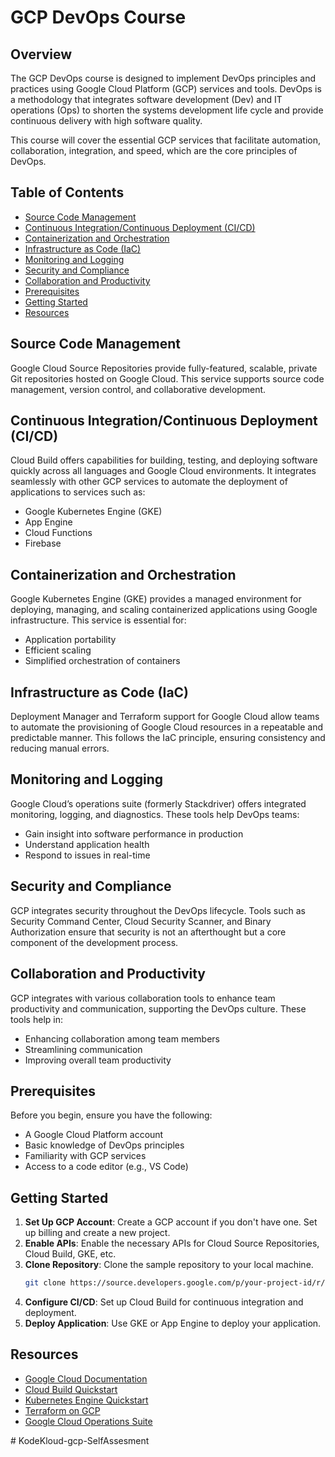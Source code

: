 # GCP DevOps Course


## Overview
The GCP DevOps course is designed to implement DevOps principles and practices using Google Cloud Platform (GCP) services and tools. DevOps is a methodology that integrates software development (Dev) and IT operations (Ops) to shorten the systems development life cycle and provide continuous delivery with high software quality.

This course will cover the essential GCP services that facilitate automation, collaboration, integration, and speed, which are the core principles of DevOps.

## Table of Contents
- [Source Code Management](#source-code-management)
- [Continuous Integration/Continuous Deployment (CI/CD)](#continuous-integrationcontinuous-deployment-cicd)
- [Containerization and Orchestration](#containerization-and-orchestration)
- [Infrastructure as Code (IaC)](#infrastructure-as-code-iac)
- [Monitoring and Logging](#monitoring-and-logging)
- [Security and Compliance](#security-and-compliance)
- [Collaboration and Productivity](#collaboration-and-productivity)
- [Prerequisites](#prerequisites)
- [Getting Started](#getting-started)
- [Resources](#resources)

## Source Code Management
Google Cloud Source Repositories provide fully-featured, scalable, private Git repositories hosted on Google Cloud. This service supports source code management, version control, and collaborative development.

## Continuous Integration/Continuous Deployment (CI/CD)
Cloud Build offers capabilities for building, testing, and deploying software quickly across all languages and Google Cloud environments. It integrates seamlessly with other GCP services to automate the deployment of applications to services such as:
- Google Kubernetes Engine (GKE)
- App Engine
- Cloud Functions
- Firebase

## Containerization and Orchestration
Google Kubernetes Engine (GKE) provides a managed environment for deploying, managing, and scaling containerized applications using Google infrastructure. This service is essential for:
- Application portability
- Efficient scaling
- Simplified orchestration of containers

## Infrastructure as Code (IaC)
Deployment Manager and Terraform support for Google Cloud allow teams to automate the provisioning of Google Cloud resources in a repeatable and predictable manner. This follows the IaC principle, ensuring consistency and reducing manual errors.

## Monitoring and Logging
Google Cloud’s operations suite (formerly Stackdriver) offers integrated monitoring, logging, and diagnostics. These tools help DevOps teams:
- Gain insight into software performance in production
- Understand application health
- Respond to issues in real-time

## Security and Compliance
GCP integrates security throughout the DevOps lifecycle. Tools such as Security Command Center, Cloud Security Scanner, and Binary Authorization ensure that security is not an afterthought but a core component of the development process.

## Collaboration and Productivity
GCP integrates with various collaboration tools to enhance team productivity and communication, supporting the DevOps culture. These tools help in:
- Enhancing collaboration among team members
- Streamlining communication
- Improving overall team productivity

## Prerequisites
Before you begin, ensure you have the following:
- A Google Cloud Platform account
- Basic knowledge of DevOps principles
- Familiarity with GCP services
- Access to a code editor (e.g., VS Code)

## Getting Started
1. **Set Up GCP Account**: Create a GCP account if you don't have one. Set up billing and create a new project.
2. **Enable APIs**: Enable the necessary APIs for Cloud Source Repositories, Cloud Build, GKE, etc.
3. **Clone Repository**: Clone the sample repository to your local machine.
    ```bash
    git clone https://source.developers.google.com/p/your-project-id/r/your-repo-name
    ```
4. **Configure CI/CD**: Set up Cloud Build for continuous integration and deployment.
5. **Deploy Application**: Use GKE or App Engine to deploy your application.

## Resources
- [Google Cloud Documentation](https://cloud.google.com/docs)
- [Cloud Build Quickstart](https://cloud.google.com/cloud-build/docs/quickstart)
- [Kubernetes Engine Quickstart](https://cloud.google.com/kubernetes-engine/docs/quickstart)
- [Terraform on GCP](https://cloud.google.com/docs/terraform)
- [Google Cloud Operations Suite](https://cloud.google.com/products/operations)

#   K o d e K l o u d - g c p - S e l f A s s e s m e n t 
 
 
